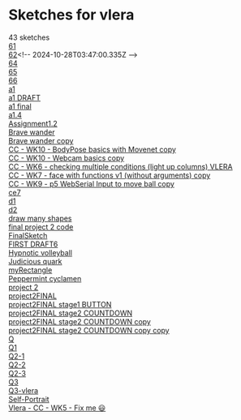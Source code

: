 # Sketches for vlera
43 sketches  
[61](https://editor.p5js.org/vlera/sketches/3FEI7Ur5c)<!-- 2024-10-28T03:43:36.342Z -->  
[62](https://editor.p5js.org/vlera/sketches/gTdrgQwT_)<!-- 2024-10-28T03:47:00.335Z -->  
[64](https://editor.p5js.org/vlera/sketches/o11qDKHJR)<!-- 2024-10-28T03:50:37.436Z -->  
[65](https://editor.p5js.org/vlera/sketches/3huar3ZZX)<!-- 2024-10-28T03:53:01.812Z -->  
[66](https://editor.p5js.org/vlera/sketches/T7xJ2H0HZ)<!-- 2024-10-28T03:58:08.165Z -->  
[a1](https://editor.p5js.org/vlera/sketches/PhteAEX9E)<!-- 2024-10-15T01:39:57.113Z -->  
[a1 DRAFT](https://editor.p5js.org/vlera/sketches/cy-FXzgb6)<!-- 2024-10-15T01:40:03.086Z -->  
[a1 final](https://editor.p5js.org/vlera/sketches/D5f7HahJa)<!-- 2024-10-15T13:10:10.418Z -->  
[a1.4](https://editor.p5js.org/vlera/sketches/3b9G-crYn)<!-- 2024-10-14T22:51:34.124Z -->  
[Assignment1.2](https://editor.p5js.org/vlera/sketches/aSQJdFIWW)<!-- 2024-10-14T22:18:56.206Z -->  
[Brave wander](https://editor.p5js.org/vlera/sketches/Fcd0I49qX)<!-- 2024-10-23T03:44:49.376Z -->  
[Brave wander copy](https://editor.p5js.org/vlera/sketches/MDUkO-McU)<!-- 2024-10-23T03:47:20.293Z -->  
[CC - WK10 - BodyPose basics with Movenet copy](https://editor.p5js.org/vlera/sketches/IGMJZg1l5U)<!-- 2024-11-11T16:30:37.313Z -->  
[CC - WK10 - Webcam basics copy](https://editor.p5js.org/vlera/sketches/1X29uTLdr)<!-- 2024-11-11T15:57:47.093Z -->  
[CC - WK6 - checking multiple conditions (light up columns) VLERA](https://editor.p5js.org/vlera/sketches/I-0zbKg0X)<!-- 2024-10-15T15:30:05.710Z -->  
[CC - WK7 - face with functions v1 (without arguments) copy](https://editor.p5js.org/vlera/sketches/buUUHguau)<!-- 2024-10-21T15:22:13.342Z -->  
[CC - WK9 - p5 WebSerial Input to move ball copy](https://editor.p5js.org/vlera/sketches/TrujptNIB)<!-- 2024-11-04T14:44:03.033Z -->  
[ce7](https://editor.p5js.org/vlera/sketches/fcWVh5slS)<!-- 2024-11-04T03:43:24.721Z -->  
[d1](https://editor.p5js.org/vlera/sketches/_k2Df5FJx)<!-- 2024-10-28T03:05:39.759Z -->  
[d2](https://editor.p5js.org/vlera/sketches/uhMLlPzfy)<!-- 2024-10-28T20:32:33.458Z -->  
[draw many shapes](https://editor.p5js.org/vlera/sketches/v5jkzKNSn)<!-- 2024-10-21T14:06:24.475Z -->  
[final project 2 code](https://editor.p5js.org/vlera/sketches/AOSEP5DD3)<!-- 2024-11-11T04:36:07.938Z -->  
[FinalSketch](https://editor.p5js.org/vlera/sketches/EOKDUcy_f)<!-- 2024-10-23T01:55:32.628Z -->  
[FIRST DRAFT6](https://editor.p5js.org/vlera/sketches/O2IfTtTm4)<!-- 2024-10-22T23:42:07.397Z -->  
[Hypnotic volleyball](https://editor.p5js.org/vlera/sketches/_YJt5FlTF)<!-- 2024-10-28T02:12:08.463Z -->  
[Judicious quark](https://editor.p5js.org/vlera/sketches/ihJmk2XGB)<!-- 2024-10-15T01:48:03.770Z -->  
[myRectangle](https://editor.p5js.org/vlera/sketches/D1vz0pYDO)<!-- 2024-10-07T15:42:26.067Z -->  
[Peppermint cyclamen](https://editor.p5js.org/vlera/sketches/Cp59pE6Tc)<!-- 2024-10-23T01:34:59.744Z -->  
[project 2](https://editor.p5js.org/vlera/sketches/524RrnDw4)<!-- 2024-11-08T20:55:08.353Z -->  
[project2FINAL](https://editor.p5js.org/vlera/sketches/eodRuVhzD)<!-- 2024-11-08T21:28:55.504Z -->  
[project2FINAL stage1 BUTTON](https://editor.p5js.org/vlera/sketches/GebpAMrJO)<!-- 2024-11-08T21:39:48.965Z -->  
[project2FINAL stage2 COUNTDOWN](https://editor.p5js.org/vlera/sketches/K8a7rC9YH)<!-- 2024-11-11T01:24:29.776Z -->  
[project2FINAL stage2 COUNTDOWN copy](https://editor.p5js.org/vlera/sketches/TKQnJuSAS)<!-- 2024-11-08T23:05:33.227Z -->  
[project2FINAL stage2 COUNTDOWN copy copy](https://editor.p5js.org/vlera/sketches/IfLUFjdc9)<!-- 2024-11-11T01:27:29.398Z -->  
[Q](https://editor.p5js.org/vlera/sketches/JIanExOrT)<!-- 2024-10-23T03:07:10.616Z -->  
[Q1](https://editor.p5js.org/vlera/sketches/5BuQubyw7)<!-- 2024-10-23T02:41:48.653Z -->  
[Q2-1](https://editor.p5js.org/vlera/sketches/10UvDjkpo)<!-- 2024-10-23T02:44:10.456Z -->  
[Q2-2](https://editor.p5js.org/vlera/sketches/Es__EtHzb)<!-- 2024-10-23T02:58:20.611Z -->  
[Q2-3](https://editor.p5js.org/vlera/sketches/n9B7G48Dp)<!-- 2024-10-23T02:48:56.530Z -->  
[Q3](https://editor.p5js.org/vlera/sketches/-iID5M_T0)<!-- 2024-10-23T03:14:21.483Z -->  
[Q3-vlera](https://editor.p5js.org/vlera/sketches/IWwbffKyS)<!-- 2024-10-23T03:02:46.701Z -->  
[Self-Portrait](https://editor.p5js.org/vlera/sketches/BSQ4QPltl)<!-- 2023-09-04T20:18:53.359Z -->  
[Vlera - CC - WK5 - Fix me 😃](https://editor.p5js.org/vlera/sketches/HEh9ri_rT)<!-- 2024-10-14T22:32:27.801Z -->  